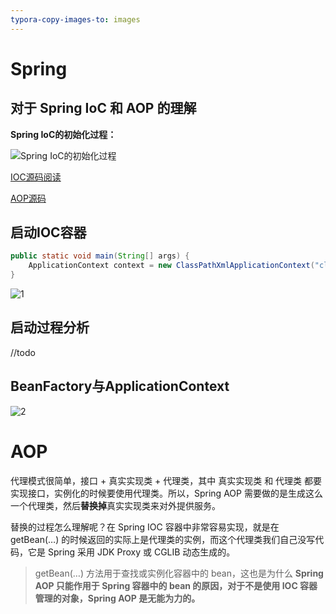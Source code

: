 ```yaml
---
typora-copy-images-to: images
---
```


# Spring

## 对于 Spring IoC 和 AOP 的理解

**Spring IoC的初始化过程：**

![Spring IoC的初始化过程](https://my-blog-to-use.oss-cn-beijing.aliyuncs.com/2019-7/SpringIOC%E5%88%9D%E5%A7%8B%E5%8C%96%E8%BF%87%E7%A8%8B.png)

[IOC源码阅读](https://javadoop.com/post/spring-ioc)

[AOP源码](https://javadoop.com/post/spring-aop-source)

## 启动IOC容器

~~~Java
public static void main(String[] args) {
    ApplicationContext context = new ClassPathXmlApplicationContext("classpath:applicationfile.xml");
}
~~~

![1](D:\JAVA\JAVA_Stady_Project\简历与笔记\程序员的套路分库\images\1.png)

## 启动过程分析

//todo

## BeanFactory与ApplicationContext

![2](D:\JAVA\JAVA_Stady_Project\简历与笔记\程序员的套路分库\images\2.png)

# AOP

代理模式很简单，接口 + 真实实现类 + 代理类，其中 真实实现类 和 代理类 都要实现接口，实例化的时候要使用代理类。所以，Spring AOP 需要做的是生成这么一个代理类，然后**替换掉**真实实现类来对外提供服务。

替换的过程怎么理解呢？在 Spring IOC 容器中非常容易实现，就是在 getBean(…) 的时候返回的实际上是代理类的实例，而这个代理类我们自己没写代码，它是 Spring 采用 JDK Proxy 或 CGLIB 动态生成的。

> getBean(…) 方法用于查找或实例化容器中的 bean，这也是为什么 **Spring AOP 只能作用于 Spring 容器中的 bean 的原因，对于不是使用 IOC 容器管理的对象，Spring AOP 是无能为力的。**

